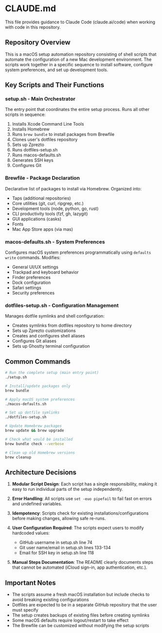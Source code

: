 # CLAUDE.md

This file provides guidance to Claude Code (claude.ai/code) when working with code in this repository.

## Repository Overview

This is a macOS setup automation repository consisting of shell scripts that automate the configuration of a new Mac development environment. The scripts work together in a specific sequence to install software, configure system preferences, and set up development tools.

## Key Scripts and Their Functions

### setup.sh - Main Orchestrator
The entry point that coordinates the entire setup process. Runs all other scripts in sequence:
1. Installs Xcode Command Line Tools
2. Installs Homebrew
3. Runs `brew bundle` to install packages from Brewfile
4. Clones user's dotfiles repository
5. Sets up Zprezto
6. Runs dotfiles-setup.sh
7. Runs macos-defaults.sh
8. Generates SSH keys
9. Configures Git

### Brewfile - Package Declaration
Declarative list of packages to install via Homebrew. Organized into:
- Taps (additional repositories)
- Core utilities (git, curl, ripgrep, etc.)
- Development tools (node, python, go, rust)
- CLI productivity tools (fzf, gh, lazygit)
- GUI applications (casks)
- Fonts
- Mac App Store apps (via mas)

### macos-defaults.sh - System Preferences
Configures macOS system preferences programmatically using `defaults write` commands. Modifies:
- General UI/UX settings
- Trackpad and keyboard behavior
- Finder preferences
- Dock configuration
- Safari settings
- Security preferences

### dotfiles-setup.sh - Configuration Management
Manages dotfile symlinks and shell configuration:
- Creates symlinks from dotfiles repository to home directory
- Sets up Zprezto customizations
- Creates and configures shell aliases
- Configures Git aliases
- Sets up Ghostty terminal configuration

## Common Commands

```bash
# Run the complete setup (main entry point)
./setup.sh

# Install/update packages only
brew bundle

# Apply macOS system preferences
./macos-defaults.sh

# Set up dotfile symlinks
./dotfiles-setup.sh

# Update Homebrew packages
brew update && brew upgrade

# Check what would be installed
brew bundle check --verbose

# Clean up old Homebrew versions
brew cleanup
```

## Architecture Decisions

1. **Modular Script Design**: Each script has a single responsibility, making it easy to run individual parts of the setup independently.

2. **Error Handling**: All scripts use `set -euo pipefail` to fail fast on errors and undefined variables.

3. **Idempotency**: Scripts check for existing installations/configurations before making changes, allowing safe re-runs.

4. **User Configuration Required**: The scripts expect users to modify hardcoded values:
   - GitHub username in setup.sh line 74
   - Git user name/email in setup.sh lines 133-134
   - Email for SSH key in setup.sh line 118

5. **Manual Steps Documentation**: The README clearly documents steps that cannot be automated (iCloud sign-in, app authentication, etc.).

## Important Notes

- The scripts assume a fresh macOS installation but include checks to avoid breaking existing configurations
- Dotfiles are expected to be in a separate GitHub repository that the user must specify
- The setup creates backups of existing files before creating symlinks
- Some macOS defaults require logout/restart to take effect
- The Brewfile can be customized without modifying the setup scripts